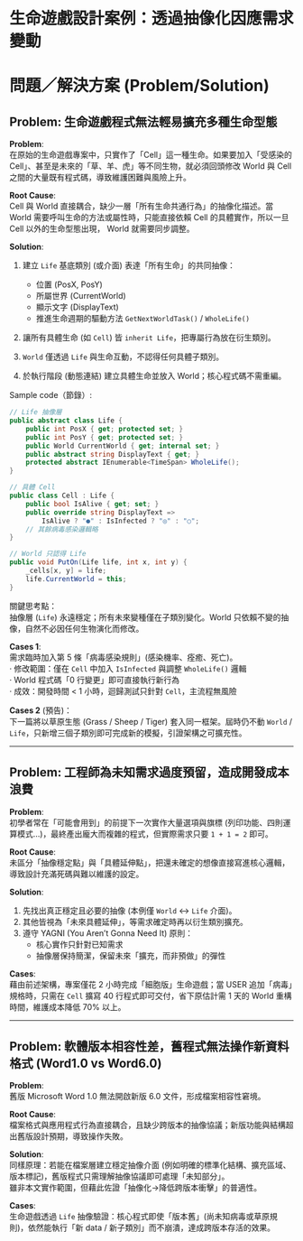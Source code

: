 # 生命遊戲設計案例：透過抽像化因應需求變動

# 問題／解決方案 (Problem/Solution)

## Problem: 生命遊戲程式無法輕易擴充多種生命型態

**Problem**:  
在原始的生命遊戲專案中，只實作了「Cell」這一種生命。如果要加入「受感染的 Cell」、甚至是未來的「草、羊、虎」等不同生物，就必須回頭修改 World 與 Cell 之間的大量既有程式碼，導致維護困難與風險上升。

**Root Cause**:  
Cell 與 World 直接耦合，缺少一層「所有生命共通行為」的抽像化描述。當 World 需要呼叫生命的方法或屬性時，只能直接依賴 Cell 的具體實作，所以一旦 Cell 以外的生命型態出現， World 就需要同步調整。

**Solution**:  

1. 建立 `Life` 基底類別 (或介面) 表達「所有生命」的共同抽像：  
   - 位置 (PosX, PosY)  
   - 所屬世界 (CurrentWorld)  
   - 顯示文字 (DisplayText)  
   - 推進生命週期的驅動方法 `GetNextWorldTask()` / `WholeLife()`

2. 讓所有具體生命 (如 `Cell`) 皆 `inherit Life`，把專屬行為放在衍生類別。  
3. `World` 僅透過 `Life` 與生命互動，不認得任何具體子類別。  
4. 於執行階段 (動態連結) 建立具體生命並放入 World；核心程式碼不需重編。  

Sample code（節錄）:

```csharp
// Life 抽像層
public abstract class Life {
    public int PosX { get; protected set; }
    public int PosY { get; protected set; }
    public World CurrentWorld { get; internal set; }
    public abstract string DisplayText { get; }
    protected abstract IEnumerable<TimeSpan> WholeLife();
}

// 具體 Cell
public class Cell : Life {
    public bool IsAlive { get; set; }
    public override string DisplayText =>
        IsAlive ? "●" : IsInfected ? "◎" : "○";
    // 其餘病毒感染邏輯略
}

// World 只認得 Life
public void PutOn(Life life, int x, int y) {
    _cells[x, y] = life;
    life.CurrentWorld = this;
}
```

關鍵思考點：  
抽像層 (`Life`) 永遠穩定；所有未來變種僅在子類別變化。World 只依賴不變的抽像，自然不必因任何生物演化而修改。

**Cases 1**:  
需求臨時加入第 5 條「病毒感染規則」(感染機率、痊癒、死亡)。  
‧ 修改範圍：僅在 `Cell` 中加入 `IsInfected` 與調整 `WholeLife()` 邏輯  
‧ World 程式碼「0 行變更」即可直接執行新行為  
‧ 成效：開發時間 < 1 小時，迴歸測試只針對 `Cell`，主流程無風險

**Cases 2** (預告)：  
下一篇將以草原生態 (Grass / Sheep / Tiger) 套入同一框架。屆時仍不動 `World` / `Life`，只新增三個子類別即可完成新的模擬，引證架構之可擴充性。

---

## Problem: 工程師為未知需求過度預留，造成開發成本浪費

**Problem**:  
初學者常在「可能會用到」的前提下一次實作大量選項與旗標 (列印功能、四則運算模式…)，最終產出龐大而複雜的程式，但實際需求只要 `1 + 1 = 2` 即可。

**Root Cause**:  
未區分「抽像穩定點」與「具體延伸點」，把還未確定的想像直接寫進核心邏輯，導致設計充滿死碼與難以維護的設定。

**Solution**:  
1. 先找出真正穩定且必要的抽像 (本例僅 `World` ↔ `Life` 介面)。  
2. 其他皆視為「未來具體延伸」，等需求確定時再以衍生類別擴充。  
3. 遵守 YAGNI (You Aren’t Gonna Need It) 原則：  
   - 核心實作只針對已知需求  
   - 抽像層保持簡潔，保留未來「擴充，而非預做」的彈性

**Cases**:  
藉由前述架構，專案僅花 2 小時完成「細胞版」生命遊戲；當 USER 追加「病毒」規格時，只需在 `Cell` 擴寫 40 行程式即可交付，省下原估計需 1 天的 World 重構時間，維護成本降低 70% 以上。

---

## Problem: 軟體版本相容性差，舊程式無法操作新資料格式 (Word1.0 vs Word6.0)

**Problem**:  
舊版 Microsoft Word 1.0 無法開啟新版 6.0 文件，形成檔案相容性窘境。

**Root Cause**:  
檔案格式與應用程式行為直接耦合，且缺少跨版本的抽像協議；新版功能與結構超出舊版設計預期，導致操作失敗。

**Solution**:  
同樣原理：若能在檔案層建立穩定抽像介面 (例如明確的標準化結構、擴充區域、版本標記)，舊版程式只需理解抽像協議即可處理「未知部分」。  
雖非本文實作範圍，但藉此佐證「抽像化→降低跨版本衝擊」的普適性。

**Cases**:  
生命遊戲透過 `Life` 抽像驗證：核心程式即使「版本舊」(尚未知病毒或草原規則)，依然能執行「新 data / 新子類別」而不崩潰，達成跨版本存活的效果。